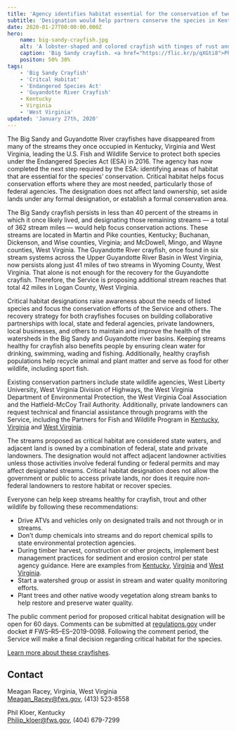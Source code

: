 ```yaml
---
title: 'Agency identifies habitat essential for the conservation of two rare crayfishes, seeks public comment'
subtitle: 'Designation would help partners conserve the species in Kentucky, Virginia, West Virginia'
date: 2020-01-27T00:00:00.000Z
hero:
    name: big-sandy-crayfish.jpg
    alt: 'A lobster-shaped and colored crayfish with tinges of rust and blue.'
    caption: 'Big Sandy crayfish. <a href="https://flic.kr/p/qXGti8">Photo</a> by Zachary Loughman, West Liberty University.'
    positon: 50% 30%
tags:
    - 'Big Sandy Crayfish'
    - 'Critcal Habitat'
    - 'Endangered Species Act'
    - 'Guyandotte River Crayfish'
    - Kentucky
    - Virginia
    - 'West Virginia'
updated: 'January 27th, 2020'
---
```


The Big Sandy and Guyandotte River crayfishes have disappeared from many of the streams they once occupied in Kentucky, Virginia and West Virginia, leading the U.S. Fish and Wildlife Service to protect both species under the Endangered Species Act (ESA) in 2016. The agency has now completed the next step required by the ESA: identifying areas of habitat that are essential for the species’ conservation. Critical habitat helps focus conservation efforts where they are most needed, particularly those of federal agencies. The designation does not affect land ownership, set aside lands under any formal designation, or establish a formal conservation area.

The Big Sandy crayfish persists in less than 40 percent of the streams in which it once likely lived, and designating those remaining streams &mdash; a total of 362 stream miles &mdash; would help focus conservation actions. These streams are located in Martin and Pike counties, Kentucky; Buchanan, Dickenson, and Wise counties, Virginia; and McDowell, Mingo, and Wayne counties, West Virginia. The Guyandotte River crayfish, once found in six stream systems across the Upper Guyandotte River Basin in West Virginia, now persists along just 41 miles of two streams in Wyoming County, West Virginia. That alone is not enough for the recovery for the Guyandotte crayfish. Therefore, the Service is proposing additional stream reaches that total 42 miles in Logan County, West Virginia.

Critical habitat designations raise awareness about the needs of listed species and focus the conservation efforts of the Service and others. The recovery strategy for both crayfishes focuses on building collaborative partnerships with local, state and federal agencies, private landowners, local businesses, and others to maintain and improve the health of the watersheds in the Big Sandy and Guyandotte river basins. Keeping streams healthy for crayfish also benefits people by ensuring clean water for drinking, swimming, wading and fishing. Additionally, healthy crayfish populations help recycle animal and plant matter and serve as food for other wildlife, including sport fish.

Existing conservation partners include state wildlife agencies, West Liberty University, West Virginia Division of Highways, the West Virginia Department of Environmental Protection, the West Virginia Coal Association and the Hatfield-McCoy Trail Authority. Additionally, private landowners can request technical and financial assistance through programs with the Service, including the Partners for Fish and Wildlife Program in [Kentucky](https://www.fws.gov/frankfort/partners.html), [Virginia](https://www.fws.gov/northeast/virginiafield/partners/partners.html) and [West Virginia](https://www.fws.gov/westvirginiafieldoffice/riparian.html).

The streams proposed as critical habitat are considered state waters, and adjacent land is owned by a combination of federal, state and private landowners. The designation would not affect adjacent landowner activities unless those activities involve federal funding or federal permits and may affect designated streams. Critical habitat designation does not allow the government or public to access private lands, nor does it require non-federal landowners to restore habitat or recover species.

Everyone can help keep streams healthy for crayfish, trout and other wildlife by following these recommendations:

- Drive ATVs and vehicles only on designated trails and not through or in streams.
- Don’t dump chemicals into streams and do report chemical spills to state environmental protection agencies.
- During timber harvest, construction or other projects, implement best management practices for sediment and erosion control per state agency guidance. Here are examples from [Kentucky](https://eec.ky.gov/Natural-Resources/Conservation/Conservation%20Forms%20Library/Kentucky%20Erosion%20and%20Sedimentation%20Control%20Field%20Guide.pdf), [Virginia](http://www.dof.virginia.gov/infopubs/BMP-Technical-Guide_pub.pdf) and [West Virginia](https://dep.wv.gov/WWE/Programs/stormwater/csw/Pages/ESC_BMP.aspx).
- Start a watershed group or assist in stream and water quality monitoring efforts.
- Plant trees and other native woody vegetation along stream banks to help restore and preserve water quality.

The public comment period for proposed critical habitat designation will be open for 60 days. Comments can be submitted at [regulations.gov](https://www.regulations.gov) under docket # FWS–R5–ES–2019-0098. Following the comment period, the Service will make a final decision regarding critical habitat for the species.

[Learn more about these crayfishes](https://www.fws.gov/northeast/crayfish/).

## Contact

Meagan Racey, Virginia, West Virginia  
[Meagan_Racey@fws.gov](mailto:Meagan_Racey@fws.gov), (413) 523-8558

Phil Kloer, Kentucky  
[Philip_kloer@fws.gov](mailto:Philip_kloer@fws.gov), (404) 679-7299